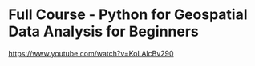 # Full Course - Python for Geospatial Data Analysis for Beginners

https://www.youtube.com/watch?v=KoLAlcBv290